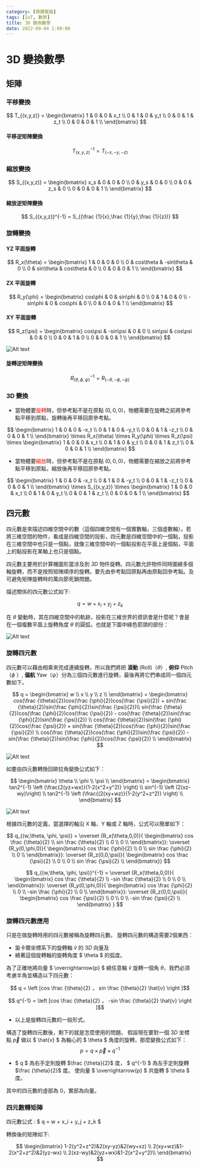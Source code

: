 ```yaml
---
category: [積體電路]
tags: [IoT, 數學]
title: 3D 變換數學
date: 2022-09-04 1:00:00
---
```


<style>
  table {
    width: 100%
    }
  td {
    vertical-align: center;
    text-align: center;
  }
  table.inputT{
    margin: 10px;
    width: auto;
    margin-left: auto;
    margin-right: auto;
    border: none;
  }
  input{
    text-align: center;
    padding: 0px 10px;
  }
</style>

# 3D 變換數學

## 矩陣

### 平移變換

$$ T_{(x,y,z)} = \begin{bmatrix}
 1 & 0 & 0 & x_t \\
 0 & 1 & 0 & y_t \\
 0 & 0 & 1 & z_t \\
 0 & 0 & 0 & 1 \\
\end{bmatrix} $$

#### 平移逆矩陣變換

$$ T_{(x,y,z)}^{-1} = T_{(-x,-y,-z)} $$

### 縮放變換

$$ S_{(x,y,z)} = \begin{bmatrix}
 x_s & 0 & 0 & 0 \\
 0 & y_s & 0 & 0 \\
 0 & 0 & z_s & 0 \\
 0 & 0 & 0 & 1 \\
\end{bmatrix} $$

#### 縮放逆矩陣變換

$$ S_{(x,y,z)}^{-1} = S_{(\frac {1}{x},\frac {1}{y},\frac {1}{z})} $$

### 旋轉變換

#### YZ 平面旋轉

$$ R_x(\theta) = \begin{bmatrix}
 1 & 0 & 0 & 0 \\
 0 & cos\theta & -sin\theta & 0 \\
 0 & sin\theta & cos\theta & 0 \\
 0 & 0 & 0 & 1 \\
\end{bmatrix} $$

#### ZX 平面旋轉

$$ R_y(\phi) = \begin{bmatrix}
 cos\phi & 0 & sin\phi & 0 \\
 0 & 1 & 0 & 0 \\
 -sin\phi & 0 & cos\phi & 0 \\
 0 & 0 & 0 & 1 \\
\end{bmatrix} $$

#### XY 平面旋轉

$$ R_z(\psi) = \begin{bmatrix}
 cos\psi & -sin\psi & 0 & 0 \\
 sin\psi & cos\psi & 0 & 0 \\
 0 & 0 & 1 & 0 \\
 0 & 0 & 0 & 1 \\
\end{bmatrix} $$

![Alt text](../assets/img/3d/rot3d.png)

#### 旋轉逆矩陣變換

$$ R_{(\theta,\phi,\psi)}^{-1} = R_{(-\theta,-\phi,-\psi)} $$

### 3D 變換

 - 當物體要<font color="#FF1000">旋轉</font>時，但參考點不是在原點 $(0,0,0)$，物體需要在旋轉之前將參考點平移到原點，旋轉後再平移回原參考點。

$$ \begin{bmatrix}
 1 & 0 & 0 & -x_t \\
 0 & 1 & 0 & -y_t \\
 0 & 0 & 1 & -z_t \\
 0 & 0 & 0 & 1 \\
\end{bmatrix}
\times
R_x(\theta)
\times
R_y(\phi)
\times
R_z(\psi)
\times
\begin{bmatrix}
 1 & 0 & 0 & x_t \\
 0 & 1 & 0 & y_t \\
 0 & 0 & 1 & z_t \\
 0 & 0 & 0 & 1 \\
\end{bmatrix} $$

 - 當物體要<font color="#FF1000">縮放</font>時，但參考點不是在原點 $(0,0,0)$，物體需要在縮放之前將參考點平移到原點，縮放後再平移回原參考點。

$$ \begin{bmatrix}
 1 & 0 & 0 & -x_t \\
 0 & 1 & 0 & -y_t \\
 0 & 0 & 1 & -z_t \\
 0 & 0 & 0 & 1 \\
\end{bmatrix}
\times
S_{(x,y,z)}
\times
\begin{bmatrix}
 1 & 0 & 0 & x_t \\
 0 & 1 & 0 & y_t \\
 0 & 0 & 1 & z_t \\
 0 & 0 & 0 & 1 \\
\end{bmatrix} $$

## 四元數

四元數是來描述四維空間中的數（這個四維空間有一個實數軸，三個虛數軸）。若將三維空間的物件，看成是四維空間的投影，四元數是四維空間中的一個點，投影在三維空間中也只是一個點，就像三維空間中的一個點投影在平面上是個點，平面上的點投影在某軸上也只是個點。

四元數主要用於計算機圖形當涉及到 *3D* 物件旋轉。四元數允許物件同時圍繞多個軸旋轉，而不是按照矩陣順序的旋轉。要先由參考點回原點再由原點回參考點。及可避免矩陣旋轉時的萬向節死鎖問題。

描述關係的四元數公式如下:

$$ q = w + x_i + y_j + z_k $$

在 $\theta$ 變動時，其在四維空間中的軌跡，投影在三維世界的資訊會是什麼呢？會是在一個複數平面上旋轉角度 $\theta$ 的圓弧，也就是下圖中綠色箭頭的部份：

![Alt text](../assets/img/3d/Quaternion-3.JPG)

### 旋轉四元數

四元數可以藉由相乘來完成連續旋轉，所以我們將把 **滾動** (Roll)（$\theta$）, **俯仰** Pitch（$\phi$ ）, **偏航** Yaw（$\psi$）分為三個四元數進行旋轉，最後再將它們串成同一個四元數如下。

$$ q = \begin{bmatrix}
 w \\
 x \\
 y \\
 z \\
\end{bmatrix} =
\begin{bmatrix}
 cos(\frac {\theta}{2})cos(\frac {\phi}{2})cos(\frac {\psi}{2}) + sin(\frac {\theta}{2})sin(\frac {\phi}{2})sin(\frac {\psi}{2})\\
 sin(\frac {\theta}{2})cos(\frac {\phi}{2})cos(\frac {\psi}{2}) - cos(\frac {\theta}{2})sin(\frac {\phi}{2})sin(\frac {\psi}{2}) \\
 cos(\frac {\theta}{2})sin(\frac {\phi}{2})cos(\frac {\psi}{2}) + sin(\frac {\theta}{2})cos(\frac {\phi}{2})sin(\frac {\psi}{2}) \\
 cos(\frac {\theta}{2})cos(\frac {\phi}{2})sin(\frac {\psi}{2}) - sin(\frac {\theta}{2})sin(\frac {\phi}{2})cos(\frac {\psi}{2}) \\
\end{bmatrix}
$$

![Alt text](../assets/img/3d/3daxis.png)

如要由四元數轉換回歐拉角變換公式如下：

$$ \begin{bmatrix}
 \theta \\
 \phi \\
 \psi \\
\end{bmatrix} =
\begin{bmatrix}
 tan2^{-1} \left (\frac{2(yz+wx)}{1-2(x^2+y^2)} \right) \\
 sin^{-1} \left (2(xz-wy)\right) \\
 tan2^{-1} \left (\frac{(2(xy+wz)}{1-2(y^2+z^2)} \right) \\
\end{bmatrix}
$$

![Alt text](../assets/img/3d/rotateaxis.gif)

根據四元數的定義，當選擇的軸沿 X 軸、Y 軸或 Z 軸時，公式可以簡單如下：

$$ q_{(w,\theta, \phi, \psi)} =
\overset {R_x(\theta,0,0)}{
\begin{bmatrix}
 cos \frac {\theta}{2} \\
 sin \frac {\theta}{2} \\
 0 \\
 0 \\
\end{bmatrix}}:
\overset {R_y(0,\phi,0)}{
\begin{bmatrix}
 cos \frac {\phi}{2} \\
 0 \\
 sin \frac {\phi}{2} \\
 0 \\
\end{bmatrix}}:
\overset {R_z(0,0,\psi)}{
\begin{bmatrix}
 cos \frac {\psi}{2} \\
 0 \\
 0 \\
 sin \frac {\psi}{2} \\
\end{bmatrix}}
$$

$$ q_{(w,\theta, \phi, \psi)}^{-1} =
\overset {R_x(\theta,0,0)}{
\begin{bmatrix}
 cos \frac {\theta}{2} \\
 -sin \frac {\theta}{2} \\
 0 \\
 0 \\
\end{bmatrix}}:
\overset {R_y(0,\phi,0)}{
\begin{bmatrix}
 cos \frac {\phi}{2} \\
 0 \\
 -sin \frac {\phi}{2} \\
 0 \\
\end{bmatrix}}:
\overset {R_z(0,0,\psi)}{
\begin{bmatrix}
 cos \frac {\psi}{2} \\
 0 \\
 0 \\
 -sin \frac {\psi}{2} \\
\end{bmatrix}
}
$$

### 旋轉四元數應用

只是在做旋轉時用的四元數被稱為旋轉四元數。 旋轉四元數的構造需要2個東西：
 - 笛卡爾坐標系下的旋轉軸 $\hat{v}$ 的 $3D$ 向量及
 - 繞著這個旋轉軸的旋轉角度 $ \theta $ 的弧度。

為了正確地將向量 $ \overrightarrow{p} $ 繞任意軸 $\hat{v}$ 旋轉一個角 $\theta$，我們必須考慮半角並構造以下四元數：

$$ q = \left [cos \frac {\theta}{2} ， sin \frac {\theta}{2} \hat{v} \right ]$$

$$ q^{-1} = \left [cos \frac {\theta}{2} ， -sin \frac {\theta}{2} \hat{v} \right ]$$

 - 以上是旋轉四元數的一般形式。

 構造了旋轉四元數後，剩下的就是怎麼使用的問題。 假設現在要對一個 $3D$ 坐標點 $\overrightarrow{p}$
 做以 $ \hat{v} $ 為軸心的 $ \theta $ 角度的旋轉，那麼變換公式如下：
$$ p = q \times \overrightarrow{p} \times  q^{-1} $$

 - $ q $ 為右手定則旋轉 $\frac {\theta}{2}$ 度， $ q^{-1} $ 為左手定則旋轉 $\frac {\theta}{2}$ 度。 使向量 $ \overrightarrow{p} $ 共旋轉 $ \theta $ 度。

 其中的四元數的虛部為 0，實部為向量。

### 四元數轉矩陣

四元數公式 : $ q = w + x_i + y_j + z_k $

轉換後的矩陣如下:

$$
\begin{bmatrix}
1-2(y^2+z^2)&2(xy-yz)&2(wy+xz) \\ 2(xy+wz)&1-2(x^2+z^2)&2(yz-wx) \\ 2(xz-wy)&2(yz+wx)&1-2(x^2+y^2)\\
\end{bmatrix}
$$